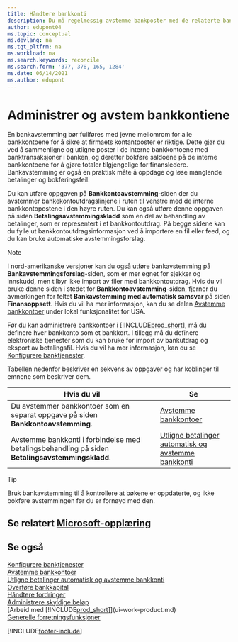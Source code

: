 ```yaml
---
title: Håndtere bankkonti
description: Du må regelmessig avstemme bankposter med de relaterte banktransaksjonene i bankkontiene.
author: edupont04
ms.topic: conceptual
ms.devlang: na
ms.tgt_pltfrm: na
ms.workload: na
ms.search.keywords: reconcile
ms.search.form: '377, 378, 165, 1284'
ms.date: 06/14/2021
ms.author: edupont
---
```

# <a name="manage-and-reconcile-your-bank-accounts"></a><a name="manage-and-reconcile-your-bank-accounts"></a><a name="manage-and-reconcile-your-bank-accounts"></a>Administrer og avstem bankkontiene

En bankavstemming bør fullføres med jevne mellomrom for alle bankkontoene for å sikre at firmaets kontantposter er riktige. Dette gjør du ved å sammenligne og utligne poster i de interne bankkontoene med banktransaksjoner i banken, og deretter bokføre saldoene på de interne bankkontoene for å gjøre totaler tilgjengelige for finansledere. Bankavstemming er også en praktisk måte å oppdage og løse manglende betalinger og bokføringsfeil.

Du kan utføre oppgaven på **Bankkontoavstemming**-siden der du avstemmer bankekontoutdragslinjene i ruten til venstre med de interne bankkontopostene i den høyre ruten. Du kan også utføre denne oppgaven på siden **Betalingsavstemmingskladd** som en del av behandling av betalinger, som er representert i et bankkontoutdrag. På begge sidene kan du fylle ut bankkontoutdragsinformasjon ved å importere en fil eller feed, og du kan bruke automatiske avstemmingsforslag.

> [!NOTE]  
> I nord-amerikanske versjoner kan du også utføre bankavstemming på **Bankavstemmingsforslag**-siden, som er mer egnet for sjekker og innskudd, men tilbyr ikke import av filer med bankkontoutdrag. Hvis du vil bruke denne siden i stedet for **Bankkontoavstemming**-siden, fjerner du avmerkingen for feltet **Bankavstemming med automatisk samsvar** på siden **Finansoppsett**. Hvis du vil ha mer informasjon, kan du se delen [Avstemme bankkontoer](LocalFunctionality/UnitedStates/how-to-reconcile-bank-accounts.md) under lokal funksjonalitet for USA.

Før du kan administrere bankkontoer i [!INCLUDE[prod_short](includes/prod_short.md)], må du definere hver bankkonto som et bankkort. I tillegg må du definere elektroniske tjenester som du kan bruke for import av bankutdrag og eksport av betalingsfil. Hvis du vil ha mer informasjon, kan du se [Konfigurere banktjenester](bank-setup-banking.md).

Tabellen nedenfor beskriver en sekvens av oppgaver og har koblinger til emnene som beskriver dem.

| Hvis du vil | Se |
| --- | --- |
| Du avstemmer bankkontoer som en separat oppgave på siden **Bankkontoavstemming**. |[Avstemme bankkontoer](bank-how-reconcile-bank-accounts-separately.md) |
| Avstemme bankkonti i forbindelse med betalingsbehandling på siden **Betalingsavstemmingskladd**. |[Utligne betalinger automatisk og avstemme bankkonti](receivables-apply-payments-auto-reconcile-bank-accounts.md) |

> [!TIP]
> Bruk bankavstemming til å kontrollere at bøkene er oppdaterte, og ikke bokføre avstemmingen før du er fornøyd med den.

## <a name="see-related-microsoft-training"></a><a name="see-related-microsoft-training"></a><a name="see-related-microsoft-training"></a>Se relatert [Microsoft-opplæring](/training/paths/reconcile-bank-accounts-dynamics-365-business-central/)

## <a name="see-also"></a><a name="see-also"></a><a name="see-also"></a>Se også

[Konfigurere banktjenester](bank-setup-banking.md)  
[Avstemme bankkontoer](bank-how-reconcile-bank-accounts-separately.md)  
[Utligne betalinger automatisk og avstemme bankkonti](receivables-apply-payments-auto-reconcile-bank-accounts.md)  
[Overføre bankkapital](bank-how-transfer-bank-funds.md)  
[Håndtere fordringer](receivables-manage-receivables.md)  
[Administrere skyldige beløp](payables-manage-payables.md)  
[Arbeid med [!INCLUDE[prod_short](includes/prod_short.md)]](ui-work-product.md)  
[Generelle forretningsfunksjoner](ui-across-business-areas.md)


[!INCLUDE[footer-include](includes/footer-banner.md)]
